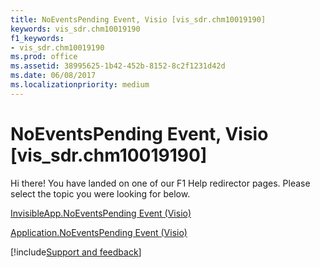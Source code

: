 ```yaml
---
title: NoEventsPending Event, Visio [vis_sdr.chm10019190]
keywords: vis_sdr.chm10019190
f1_keywords:
- vis_sdr.chm10019190
ms.prod: office
ms.assetid: 38995625-1b42-452b-8152-8c2f1231d42d
ms.date: 06/08/2017
ms.localizationpriority: medium
---
```



# NoEventsPending Event, Visio [vis_sdr.chm10019190]

Hi there! You have landed on one of our F1 Help redirector pages. Please select the topic you were looking for below.

[InvisibleApp.NoEventsPending Event (Visio)](https://msdn.microsoft.com/library/65947eae-69de-3220-e4e5-5edf5b6ad242%28Office.15%29.aspx)

[Application.NoEventsPending Event (Visio)](https://msdn.microsoft.com/library/8cb93f89-4541-53f8-a95c-abf5b349f67d%28Office.15%29.aspx)

[!include[Support and feedback](~/includes/feedback-boilerplate.md)]